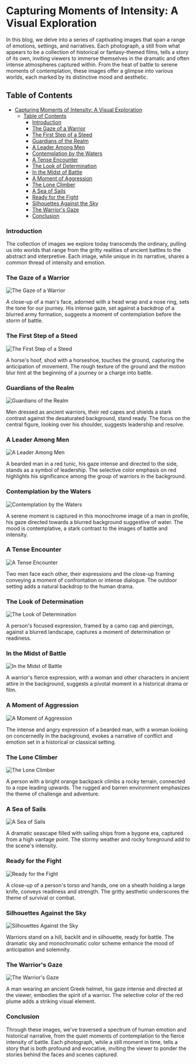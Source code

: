 # Capturing Moments of Intensity: A Visual Exploration

In this blog, we delve into a series of captivating images that span a range of emotions, settings, and narratives. Each photograph, a still from what appears to be a collection of historical or fantasy-themed films, tells a story of its own, inviting viewers to immerse themselves in the dramatic and often intense atmospheres captured within. From the heat of battle to serene moments of contemplation, these images offer a glimpse into various worlds, each marked by its distinctive mood and aesthetic.


## Table of Contents

- [Capturing Moments of Intensity: A Visual Exploration](#capturing-moments-of-intensity-a-visual-exploration)
  - [Table of Contents](#table-of-contents)
    - [Introduction](#introduction)
    - [The Gaze of a Warrior](#the-gaze-of-a-warrior)
    - [The First Step of a Steed](#the-first-step-of-a-steed)
    - [Guardians of the Realm](#guardians-of-the-realm)
    - [A Leader Among Men](#a-leader-among-men)
    - [Contemplation by the Waters](#contemplation-by-the-waters)
    - [A Tense Encounter](#a-tense-encounter)
    - [The Look of Determination](#the-look-of-determination)
    - [In the Midst of Battle](#in-the-midst-of-battle)
    - [A Moment of Aggression](#a-moment-of-aggression)
    - [The Lone Climber](#the-lone-climber)
    - [A Sea of Sails](#a-sea-of-sails)
    - [Ready for the Fight](#ready-for-the-fight)
    - [Silhouettes Against the Sky](#silhouettes-against-the-sky)
    - [The Warrior's Gaze](#the-warriors-gaze)
    - [Conclusion](#conclusion)

### Introduction

The collection of images we explore today transcends the ordinary, pulling us into worlds that range from the gritty realities of ancient battles to the abstract and interpretive. Each image, while unique in its narrative, shares a common thread of intensity and emotion.

### The Gaze of a Warrior

![The Gaze of a Warrior](https://i.ibb.co/NtXFrvJ/image.jpg)

A close-up of a man's face, adorned with a head wrap and a nose ring, sets the tone for our journey. His intense gaze, set against a backdrop of a blurred army formation, suggests a moment of contemplation before the storm of battle.

### The First Step of a Steed

![The First Step of a Steed](https://i.ibb.co/KXf2Zd6/image.jpg)

A horse's hoof, shod with a horseshoe, touches the ground, capturing the anticipation of movement. The rough texture of the ground and the motion blur hint at the beginning of a journey or a charge into battle.

### Guardians of the Realm

![Guardians of the Realm](https://i.ibb.co/NCqMLrH/image.jpg)

Men dressed as ancient warriors, their red capes and shields a stark contrast against the desaturated background, stand ready. The focus on the central figure, looking over his shoulder, suggests leadership and resolve.

### A Leader Among Men

![A Leader Among Men](https://i.ibb.co/XS5yvrD/image.jpg)

A bearded man in a red tunic, his gaze intense and directed to the side, stands as a symbol of leadership. The selective color emphasis on red highlights his significance among the group of warriors in the background.

### Contemplation by the Waters

![Contemplation by the Waters](https://i.ibb.co/wLkVFFp/image.jpg)

A serene moment is captured in this monochrome image of a man in profile, his gaze directed towards a blurred background suggestive of water. The mood is contemplative, a stark contrast to the images of battle and intensity.

### A Tense Encounter

![A Tense Encounter](https://i.ibb.co/ZcJF70M/image.jpg)

Two men face each other, their expressions and the close-up framing conveying a moment of confrontation or intense dialogue. The outdoor setting adds a natural backdrop to the human drama.

### The Look of Determination

![The Look of Determination](https://i.ibb.co/sJvQktd/image.jpg)

A person's focused expression, framed by a camo cap and piercings, against a blurred landscape, captures a moment of determination or readiness.

### In the Midst of Battle

![In the Midst of Battle](https://i.ibb.co/NrqpHh9/image.jpg)

A warrior's fierce expression, with a woman and other characters in ancient attire in the background, suggests a pivotal moment in a historical drama or film.

### A Moment of Aggression

![A Moment of Aggression](https://i.ibb.co/Bg7X8qX/image.jpg)

The intense and angry expression of a bearded man, with a woman looking on concernedly in the background, evokes a narrative of conflict and emotion set in a historical or classical setting.

### The Lone Climber

![The Lone Climber](https://i.ibb.co/pWy7hMS/image.jpg)

A person with a bright orange backpack climbs a rocky terrain, connected to a rope leading upwards. The rugged and barren environment emphasizes the theme of challenge and adventure.

### A Sea of Sails

![A Sea of Sails](https://i.ibb.co/5MF20vr/image.jpg)

A dramatic seascape filled with sailing ships from a bygone era, captured from a high vantage point. The stormy weather and rocky foreground add to the scene's intensity.

### Ready for the Fight

![Ready for the Fight](https://i.ibb.co/gTJsxRk/image.jpg)

A close-up of a person's torso and hands, one on a sheath holding a large knife, conveys readiness and strength. The gritty aesthetic underscores the theme of survival or combat.

### Silhouettes Against the Sky

![Silhouettes Against the Sky](https://i.ibb.co/Y74kfPN/image.jpg)

Warriors stand on a hill, backlit and in silhouette, ready for battle. The dramatic sky and monochromatic color scheme enhance the mood of anticipation and solemnity.

### The Warrior's Gaze

![The Warrior's Gaze](https://i.ibb.co/4fZQQDB/image.jpg)

A man wearing an ancient Greek helmet, his gaze intense and directed at the viewer, embodies the spirit of a warrior. The selective color of the red plume adds a striking visual element.

### Conclusion

Through these images, we've traversed a spectrum of human emotion and historical narrative, from the quiet moments of contemplation to the fierce intensity of battle. Each photograph, while a still moment in time, tells a story that is both profound and evocative, inviting the viewer to ponder the stories behind the faces and scenes captured.